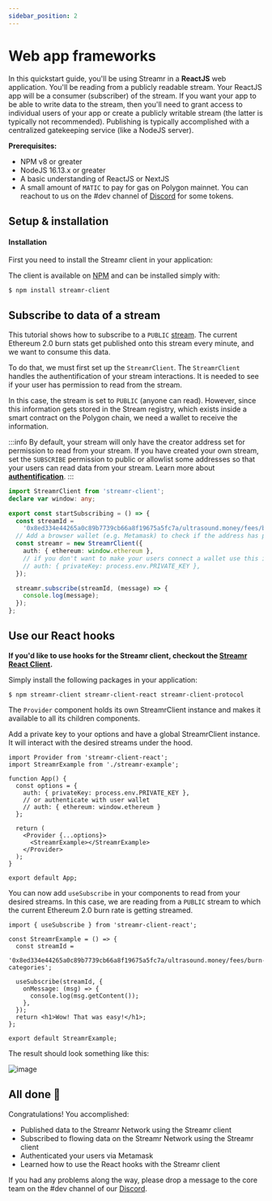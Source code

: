 ```yaml
---
sidebar_position: 2
---
```


# Web app frameworks

In this quickstart guide, you'll be using Streamr in a **ReactJS** web application. You'll be reading from a publicly readable stream. Your ReactJS app will be a consumer (subscriber) of the stream. If you want your app to be able to write data to the stream, then you'll need to grant access to individual users of your app or create a publicly writable stream (the latter is typically not recommended). Publishing is typically accomplished with a centralized gatekeeping service (like a NodeJS server).

**Prerequisites:**

- NPM v8 or greater
- NodeJS 16.13.x or greater
- A basic understanding of ReactJS or NextJS
- A small amount of `MATIC` to pay for gas on Polygon mainnet. You can reachout to us on the #dev channel of [Discord](https://discord.gg/gZAm8P7hK8) for some tokens.

## Setup & installation

#### Installation

<!-- TODO: add hub video tutorial -->

First you need to install the Streamr client in your application:

The client is available on [NPM](https://www.npmjs.com/package/streamr-client) and can be installed simply with:

```shell
$ npm install streamr-client
```

## Subscribe to data of a stream

This tutorial shows how to subscribe to a `PUBLIC` [stream](https://streamr.network/marketplace/products/c188a26fc1aa4d6b91772fa4c463cc4968c1156707824a538061baa5a26b3d93/streamPreview/0x8ed334e44265a0c89b7739cb66a8f19675a5fc7a%2Fultrasound.money%2Ffees%2Fburn-categories). The current Ethereum 2.0 burn stats get published onto this stream every minute, and we want to consume this data.

To do that, we must first set up the `StreamrClient`. The `StreamrClient` handles the authentification of your stream interactions. It is needed to see if your user has permission to read from the stream.

In this case, the stream is set to `PUBLIC` (anyone can read). However, since this information gets stored in the Stream registry, which exists inside a smart contract on the Polygon chain, we need a wallet to receive the information.

:::info
By default, your stream will only have the creator address set for permission to read from your stream.
If you have created your own stream, set the `SUBSCRIBE` permission to public or allowlist some addresses so that your users can read data from your stream. Learn more about **[authentification](../usage/authenticate)**.
:::

```ts
import StreamrClient from 'streamr-client';
declare var window: any;

export const startSubscribing = () => {
  const streamId =
    '0x8ed334e44265a0c89b7739cb66a8f19675a5fc7a/ultrasound.money/fees/burn-categories';
  // Add a browser wallet (e.g. Metamask) to check if the address has permission to read the stream
  const streamr = new StreamrClient({
    auth: { ethereum: window.ethereum },
    // if you don't want to make your users connect a wallet use this instead:
    // auth: { privateKey: process.env.PRIVATE_KEY },
  });

  streamr.subscribe(streamId, (message) => {
    console.log(message);
  });
};
```

## Use our React hooks

**If you'd like to use hooks for the Streamr client, checkout the [Streamr React Client](https://www.npmjs.com/package/streamr-client-react).**

Simply install the following packages in your application:

```shell
$ npm streamr-client streamr-client-react streamr-client-protocol
```

The `Provider` component holds its own StreamrClient instance and makes it available to all its children components.

Add a private key to your options and have a global StreamrClient instance. It will interact with the desired streams under the hood.

```tsx title="/src/App.tsx"
import Provider from 'streamr-client-react';
import StreamrExample from './streamr-example';

function App() {
  const options = {
    auth: { privateKey: process.env.PRIVATE_KEY },
    // or authenticate with user wallet
    // auth: { ethereum: window.ethereum }
  };

  return (
    <Provider {...options}>
      <StreamrExample></StreamrExample>
    </Provider>
  );
}

export default App;
```

You can now add `useSubscribe` in your components to read from your desired streams. In this case, we are reading from a `PUBLIC` stream to which the current Ethereum 2.0 burn rate is getting streamed.

```tsx title="/src/streamr-example.tsx"
import { useSubscribe } from 'streamr-client-react';

const StreamrExample = () => {
  const streamId =
    '0x8ed334e44265a0c89b7739cb66a8f19675a5fc7a/ultrasound.money/fees/burn-categories';

  useSubscribe(streamId, {
    onMessage: (msg) => {
      console.log(msg.getContent());
    },
  });
  return <h1>Wow! That was easy!</h1>;
};

export default StreamrExample;
```

The result should look something like this:

![image](@site/static/img/public-stream.png)

## All done 🎉

Congratulations! You accomplished:

- Published data to the Streamr Network using the Streamr client
- Subscribed to flowing data on the Streamr Network using the Streamr client
- Authenticated your users via Metamask
- Learned how to use the React hooks with the Streamr client

If you had any problems along the way, please drop a message to the core team on the #dev channel of our [Discord](https://discord.gg/gZAm8P7hK8).

